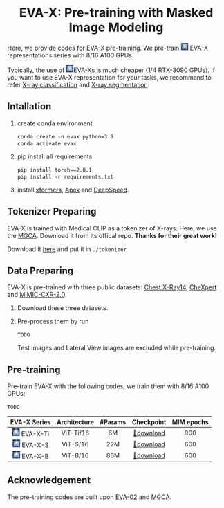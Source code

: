 <h1 align="center">EVA-X: Pre-training with Masked Image Modeling</h1>

Here, we provide codes for EVA-X pre-training. We pre-train <img src="figs/logo.png" height="17"> EVA-X representations series with 8/16 A100 GPUs. 

Typically, the use of <img src="figs/logo.png" height="17">EVA-Xs is much cheaper (1/4 RTX-3090 GPUs). If you want to use EVA-X representation for your tasks, we recommand to refer [X-ray classification](../classification/) and [X-ray segmentation]().

## Intallation

1. create conda environment
    ```
    conda create -n evax python=3.9
    conda activate evax
    ```
2. pip install all requirements
   ```
   pip install torch==2.0.1
   pip install -r requirements.txt
   ```
3. install [xformers](https://github.com/facebookresearch/xformers?tab=readme-ov-file#installing-xformers), [Apex](https://github.com/NVIDIA/apex?tab=readme-ov-file#from-source) and [DeepSpeed](https://github.com/microsoft/DeepSpeed).

## Tokenizer Preparing

EVA-X is trained with Medical CLIP as a tokenizer of X-rays. Here, we use the [MGCA](https://github.com/HKU-MedAI/MGCA). Download it from its offical repo. **Thanks for their great work!**

Download it [here](https://drive.google.com/drive/folders/15_mP9Lqq2H15R53qlKn3l_xzGVzi9jX9) and put it in ``./tokenizer``

## Data Preparing

EVA-X is pre-trained with three public datasets: [Chest X-Ray14](https://www.kaggle.com/datasets/nih-chest-xrays/data), [CheXpert](https://www.kaggle.com/datasets/willarevalo/chexpert-v10-small) and [MIMIC-CXR-2.0](). 

1. Download these three datasets.

2. Pre-process them by run
    ```
    TODO
    ```
    Test images and Lateral View images are excluded while pre-training.

## Pre-training

Pre-train EVA-X with the following codes, we train them with 8/16 A100 GPUs:
```
TODO
```

| EVA-X Series | Architecture | #Params | Checkpoint | MIM epochs |
|:------------:|:------------:|:-------:|:----------:|:----------:|
| <img src="figs/logo.png" width="18"> EVA-X-Ti    |  ViT-Ti/16   | 6M      |  [🤗download](https://huggingface.co/MapleF/eva_x/blob/main/eva_x_tiny_patch16_merged520k_mim.pt)| 900 |
| <img src="figs/logo.png" width="18">  EVA-X-S    |  ViT-S/16   | 22M      |  [🤗download](https://huggingface.co/MapleF/eva_x/blob/main/eva_x_small_patch16_merged520k_mim.pt)| 600 | 
| <img src="figs/logo.png" width="18">  EVA-X-B    |  ViT-B/16   | 86M      |  [🤗download](https://huggingface.co/MapleF/eva_x/blob/main/eva_x_base_patch16_merged520k_mim.pt)| 600 |


## Acknowledgement

The pre-training codes are built upon [EVA-02](https://github.com/baaivision/EVA/tree/master) and [MGCA](https://github.com/HKU-MedAI/MGCA).